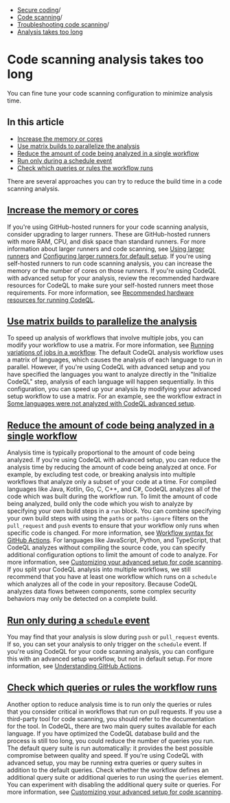   * [Secure coding](https://docs.github.com/en/code-security "Secure coding")/
  * [Code scanning](https://docs.github.com/en/code-security/code-scanning "Code scanning")/
  * [Troubleshooting code scanning](https://docs.github.com/en/code-security/code-scanning/troubleshooting-code-scanning "Troubleshooting code scanning")/
  * [Analysis takes too long](https://docs.github.com/en/code-security/code-scanning/troubleshooting-code-scanning/analysis-takes-too-long "Analysis takes too long")


# Code scanning analysis takes too long
You can fine tune your code scanning configuration to minimize analysis time.
## In this article
  * [Increase the memory or cores](https://docs.github.com/en/code-security/code-scanning/troubleshooting-code-scanning/analysis-takes-too-long#increase-the-memory-or-cores)
  * [Use matrix builds to parallelize the analysis](https://docs.github.com/en/code-security/code-scanning/troubleshooting-code-scanning/analysis-takes-too-long#use-matrix-builds-to-parallelize-the-analysis)
  * [Reduce the amount of code being analyzed in a single workflow](https://docs.github.com/en/code-security/code-scanning/troubleshooting-code-scanning/analysis-takes-too-long#reduce-the-amount-of-code-being-analyzed-in-a-single-workflow)
  * [Run only during a schedule event](https://docs.github.com/en/code-security/code-scanning/troubleshooting-code-scanning/analysis-takes-too-long#run-only-during-a-schedule-event)
  * [Check which queries or rules the workflow runs](https://docs.github.com/en/code-security/code-scanning/troubleshooting-code-scanning/analysis-takes-too-long#check-which-queries-or-rules-the-workflow-runs)


There are several approaches you can try to reduce the build time in a code scanning analysis.
## [Increase the memory or cores](https://docs.github.com/en/code-security/code-scanning/troubleshooting-code-scanning/analysis-takes-too-long#increase-the-memory-or-cores)
If you're using GitHub-hosted runners for your code scanning analysis, consider upgrading to larger runners. These are GitHub-hosted runners with more RAM, CPU, and disk space than standard runners. For more information about larger runners and code scanning, see [Using larger runners](https://docs.github.com/en/actions/using-github-hosted-runners/about-larger-runners) and [Configuring larger runners for default setup](https://docs.github.com/en/code-security/code-scanning/managing-your-code-scanning-configuration/configuring-larger-runners-for-default-setup).
If you're using self-hosted runners to run code scanning analysis, you can increase the memory or the number of cores on those runners. If you're using CodeQL with advanced setup for your analysis, review the recommended hardware resources for CodeQL to make sure your self-hosted runners meet those requirements. For more information, see [Recommended hardware resources for running CodeQL](https://docs.github.com/en/code-security/code-scanning/creating-an-advanced-setup-for-code-scanning/recommended-hardware-resources-for-running-codeql).
## [Use matrix builds to parallelize the analysis](https://docs.github.com/en/code-security/code-scanning/troubleshooting-code-scanning/analysis-takes-too-long#use-matrix-builds-to-parallelize-the-analysis)
To speed up analysis of workflows that involve multiple jobs, you can modify your workflow to use a matrix. For more information, see [Running variations of jobs in a workflow](https://docs.github.com/en/actions/using-jobs/using-a-matrix-for-your-jobs).
The default CodeQL analysis workflow uses a matrix of languages, which causes the analysis of each language to run in parallel. However, if you're using CodeQL with advanced setup and you have specified the languages you want to analyze directly in the "Initialize CodeQL" step, analysis of each language will happen sequentially. In this configuration, you can speed up your analysis by modifying your advanced setup workflow to use a matrix. For an example, see the workflow extract in [Some languages were not analyzed with CodeQL advanced setup](https://docs.github.com/en/code-security/code-scanning/troubleshooting-code-scanning/some-languages-were-not-analyzed).
## [Reduce the amount of code being analyzed in a single workflow](https://docs.github.com/en/code-security/code-scanning/troubleshooting-code-scanning/analysis-takes-too-long#reduce-the-amount-of-code-being-analyzed-in-a-single-workflow)
Analysis time is typically proportional to the amount of code being analyzed. If you're using CodeQL with advanced setup, you can reduce the analysis time by reducing the amount of code being analyzed at once. For example, by excluding test code, or breaking analysis into multiple workflows that analyze only a subset of your code at a time.
For compiled languages like Java, Kotlin, Go, C, C++, and C#, CodeQL analyzes all of the code which was built during the workflow run. To limit the amount of code being analyzed, build only the code which you wish to analyze by specifying your own build steps in a `run` block. You can combine specifying your own build steps with using the `paths` or `paths-ignore` filters on the `pull_request` and `push` events to ensure that your workflow only runs when specific code is changed. For more information, see [Workflow syntax for GitHub Actions](https://docs.github.com/en/actions/using-workflows/workflow-syntax-for-github-actions#onpushpull_requestpull_request_targetpathspaths-ignore).
For languages like JavaScript, Python, and TypeScript, that CodeQL analyzes without compiling the source code, you can specify additional configuration options to limit the amount of code to analyze. For more information, see [Customizing your advanced setup for code scanning](https://docs.github.com/en/code-security/code-scanning/creating-an-advanced-setup-for-code-scanning/customizing-your-advanced-setup-for-code-scanning#specifying-directories-to-scan).
If you split your CodeQL analysis into multiple workflows, we still recommend that you have at least one workflow which runs on a `schedule` which analyzes all of the code in your repository. Because CodeQL analyzes data flows between components, some complex security behaviors may only be detected on a complete build.
## [Run only during a `schedule` event](https://docs.github.com/en/code-security/code-scanning/troubleshooting-code-scanning/analysis-takes-too-long#run-only-during-a-schedule-event)
You may find that your analysis is slow during `push` or `pull_request` events. If so, you can set your analysis to only trigger on the `schedule` event. If you're using CodeQL for your code scanning analysis, you can configure this with an advanced setup workflow, but not in default setup. For more information, see [Understanding GitHub Actions](https://docs.github.com/en/actions/learn-github-actions/understanding-github-actions#events).
## [Check which queries or rules the workflow runs](https://docs.github.com/en/code-security/code-scanning/troubleshooting-code-scanning/analysis-takes-too-long#check-which-queries-or-rules-the-workflow-runs)
Another option to reduce analysis time is to run only the queries or rules that you consider critical in workflows that run on pull requests. If you use a third-party tool for code scanning, you should refer to the documentation for the tool.
In CodeQL, there are two main query suites available for each language. If you have optimized the CodeQL database build and the process is still too long, you could reduce the number of queries you run. The default query suite is run automatically: it provides the best possible compromise between quality and speed.
If you're using CodeQL with advanced setup, you may be running extra queries or query suites in addition to the default queries. Check whether the workflow defines an additional query suite or additional queries to run using the `queries` element. You can experiment with disabling the additional query suite or queries. For more information, see [Customizing your advanced setup for code scanning](https://docs.github.com/en/code-security/code-scanning/creating-an-advanced-setup-for-code-scanning/customizing-your-advanced-setup-for-code-scanning#using-queries-in-ql-packs).
